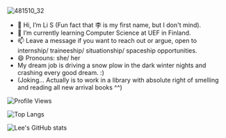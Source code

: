 
![481510_32](https://github.com/user-attachments/assets/3a1eca5f-b865-40da-8d9d-37f3d77fda2c)


- 👋 Hi, I’m Li S (Fun fact that 李 is my first name, but I don't mind).
- 🌱 I’m currently learning Computer Science at UEF in Finland.
- 📫 Leave a message if you want to reach out or argue, open to internship/ traineeship/ situationship/ spaceship opportunities.
- 😄 Pronouns: she/ her
- My dream job is driving a snow plow in the dark winter nights and crashing every good dream. :)
- (Joking... Actually is to work in a library with absolute right of smelling and reading all new arrival books ^^)


![Profile Views](https://komarev.com/ghpvc/?username=eLi1a&color=green)

![Top Langs](https://github-readme-stats.vercel.app/api/top-langs/?username=eLi1a&hide_progress=true)

![Lee's GitHub stats](https://github-readme-stats.vercel.app/api?username=eLi1a&show_icons=true&theme=transparent)
<!---
1eeGit/1eeGit is a ✨ special ✨ repository because its `README.md` (this file) appears on your GitHub profile.
You can click the Preview link to take a look at your changes.
--->

<!--START_SECTION:waka-->
<!--END_SECTION:waka-->
